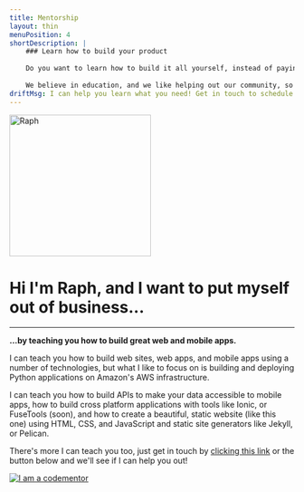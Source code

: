 ```yaml
---
title: Mentorship
layout: thin
menuPosition: 4
shortDescription: |
    ### Learn how to build your product 
    
    Do you want to learn how to build it all yourself, instead of paying someone else to do it? We might be putting ourselves out of business by doing this, but we will gladly teach you how it's done!
    
    We believe in education, and we like helping out our community, so come find Raphaël on [Codementor](https://www.codementor.io/raphaeltm) to learn how it's done.
driftMsg: I can help you learn what you need! Get in touch to schedule a 1-on-1 session through Codementor.
---
```


<div class="text-center">
    <img class="inline-block img-circle" src="{{'/images/raph.jpg'|relative_url}}" style="width: 250px" alt="Raph">
    <h1>Hi I'm Raph, and I want to put myself out of business...</h1>
    <hr>
</div>

**...by teaching you how to build great web and mobile apps.**

I can teach you how to build web sites, web apps, and mobile apps using a number of technologies, but what I like to focus on is building and deploying Python applications on Amazon's AWS infrastructure.

I can teach you how to build APIs to make your data accessible to mobile apps, how to build cross platform applications with tools like Ionic, or FuseTools (soon), and how to create a beautiful, static website (like this one) using HTML, CSS, and JavaScript and static site generators like Jekyll, or Pelican.

There's more I can teach you too, just get in touch by <a href="#" class="drift-open-chat" data-msg="What would you like to learn?">clicking this link</a> or the button below and we'll see if I can help you out!

<a href="https://www.codementor.io/raphaeltm?utm_source=github&utm_medium=button&utm_term=raphaeltm&utm_campaign=github"><img src="https://cdn.codementor.io/badges/i_am_a_codementor_dark.svg" alt="I am a codementor" style="max-width:100%"/></a>